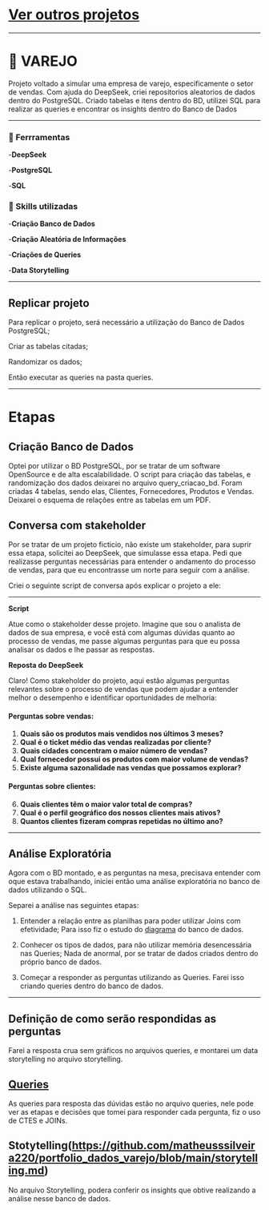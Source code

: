 # [Ver outros projetos](https://github.com/matheusssilveira220/portfolio_dados)
---
# :open_book: VAREJO

Projeto voltado a simular uma empresa de varejo, especificamente o setor de vendas. Com ajuda do DeepSeek, criei repositorios aleatorios de dados dentro do PostgreSQL. Criado tabelas e itens dentro do BD, utilizei SQL para realizar as queries e encontrar os insights dentro do Banco de Dados

---

### :wrench: Ferrramentas
-**DeepSeek**

-**PostgreSQL**

-**SQL**

### :memo: Skills utilizadas

-**Criação Banco de Dados**

-**Criação Aleatória de Informações**

-**Criações de Queries**

-**Data Storytelling**

---

## Replicar projeto

Para replicar o projeto, será necessário a utilização do Banco de Dados PostgreSQL;

Criar as tabelas citadas;

Randomizar os dados;

Então executar as queries na pasta queries.

---

# Etapas

## Criação Banco de Dados

Optei por utilizar o BD PostgreSQL, por se tratar de um software OpenSource e de alta escalabilidade. O script para criação das tabelas, e randomização dos dados deixarei no arquivo query_criacao_bd. Foram criadas 4 tabelas, sendo elas, Clientes, Fornecedores, Produtos e Vendas. Deixarei o esquema de relações entre as tabelas em um PDF.

## Conversa com stakeholder

Por se tratar de um projeto ficticio, não existe um stakeholder, para suprir essa etapa, solicitei ao DeepSeek, que simulasse essa etapa. Pedi que realizasse perguntas necessárias para entender o andamento do processo de vendas, para que eu encontrasse um norte para seguir com a análise. 

Criei o seguinte script de conversa após explicar o projeto a ele:

---

**Script**

Atue como o stakeholder desse projeto. Imagine que sou o analista de dados de sua empresa, e você está com algumas dúvidas quanto ao processo de vendas, me passe algumas perguntas para que eu possa analisar os dados e lhe passar as respostas.

**Reposta do DeepSeek**

Claro! Como stakeholder do projeto, aqui estão algumas perguntas relevantes sobre o processo de vendas que podem ajudar a entender melhor o desempenho e identificar oportunidades de melhoria:

#### Perguntas sobre vendas:
1. **Quais são os produtos mais vendidos nos últimos 3 meses?**
2. **Qual é o ticket médio das vendas realizadas por cliente?**
3. **Quais cidades concentram o maior número de vendas?**
4. **Qual fornecedor possui os produtos com maior volume de vendas?**
5. **Existe alguma sazonalidade nas vendas que possamos explorar?**

#### Perguntas sobre clientes:
6. **Quais clientes têm o maior valor total de compras?**
7. **Qual é o perfil geográfico dos nossos clientes mais ativos?**
8. **Quantos clientes fizeram compras repetidas no último ano?**

---

## Análise Exploratória

Agora com o BD montado, e as perguntas na mesa, precisava entender com oque estava trabalhando, iniciei então uma análise exploratória no banco de dados utilizando o SQL.

Separei a análise nas seguintes etapas:

1. Entender a relação entre as planilhas para poder utilizar Joins com efetividade;
Para isso fiz o estudo do [diagrama](https://github.com/matheusssilveira220/portfolio_dados_varejo/blob/main/diagrama.png) do banco de dados.

2. Conhecer os tipos de dados, para não utilizar memória desencessária nas Queries;
Nada de anormal, por se tratar de dados criados dentro do próprio banco de dados.  

3. Começar a responder as perguntas utilizando as Queries.
Farei isso criando queries dentro do banco de dados.

---

## Definição de como serão respondidas as perguntas

Farei a resposta crua sem gráficos no arquivos queries, e montarei um data storytelling no arquivo storytelling.

## [Queries](https://github.com/matheusssilveira220/portfolio_dados_varejo/blob/main/queries.md)
As queries para resposta das dúvidas estão no arquivo queries, nele pode ver as etapas e decisões que tomei para responder cada pergunta, fiz o uso de CTES e JOINs.

## Stotytelling(https://github.com/matheusssilveira220/portfolio_dados_varejo/blob/main/storytelling.md)
No arquivo Storytelling, podera conferir os insights que obtive realizando a análise nesse banco de dados.
